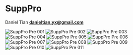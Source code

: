 # SuppPro
Daniel Tian 
**danieltian.yx@gmail.com**

![SuppPro Pre 001](https://github.com/danieltyx/SuppPro/assets/58199853/c0433a06-f3f2-4629-840b-fb0f5e67d4bf)
![SuppPro Pre 002](https://github.com/danieltyx/SuppPro/assets/58199853/2b91c51b-ca5f-496c-a6df-c7317252facd)
![SuppPro Pre 003](https://github.com/danieltyx/SuppPro/assets/58199853/21430e37-4cc9-4f7a-b078-2c7b5bfd2b18)
![SuppPro Pre 004](https://github.com/danieltyx/SuppPro/assets/58199853/70a6a949-dadb-4b8f-b994-41985d0a7fb4)
![SuppPro Pre 005](https://github.com/danieltyx/SuppPro/assets/58199853/52eba1a3-16da-4815-90b3-29503d3b5531)
![SuppPro Pre 006](https://github.com/danieltyx/SuppPro/assets/58199853/304d7b89-c549-4593-a9f6-cea5fbc2e25e)
![SuppPro Pre 007](https://github.com/danieltyx/SuppPro/assets/58199853/bafaa84a-6241-44c5-939b-dd71deb37558)
![SuppPro Pre 008](https://github.com/danieltyx/SuppPro/assets/58199853/6cad7699-4976-4dee-bf0c-90de9bc63af6)
![SuppPro Pre 009](https://github.com/danieltyx/SuppPro/assets/58199853/ad435ada-1d1c-4ee0-a904-2b9b61d957ef)
![SuppPro Pre 010](https://github.com/danieltyx/SuppPro/assets/58199853/7d885179-d5f2-4b5d-9ae5-5525d10b939b)
![SuppPro Pre 011](https://github.com/danieltyx/SuppPro/assets/58199853/d6b8f642-486b-4377-86dc-d0f96773cf21)
